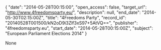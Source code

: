 {
  "date": "2014-05-28T00:15:00", 
  "open_access": false, 
  "target_url": "http://www.4freedomsparty.eu/", 
  "description": null, 
  "end_date": "2014-05-30T02:15:00Z", 
  "title": "4Freedoms Party", 
  "record_id": "20140528T001500/kN2oD9i3Zlf3xS97+5AtVQ==", 
  "publisher": "4freedomsparty.eu", 
  "start_date": "2014-05-28T00:15:00Z", 
  "subject": "European Parliament Elections 2014"
}

None